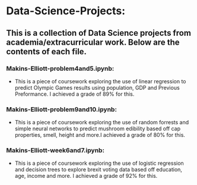# Data-Science-Projects:
## This is a collection of Data Science projects from academia/extracurricular work. Below are the contents of each file.
### Makins-Elliott-problem4and5.ipynb:
- This is a piece of coursework exploring the use of linear regression to predict Olympic Games results using population, GDP and Previous Preformance. I achieved a grade of 89% for this.
### Makins-Elliott-problem9and10.ipynb:
- This is a piece of coursework exploring the use of random forrests and simple neural networks to predict mushroom edibility based off cap properties, smell, height and more.I achieved a grade of 80% for this.
### Makins-Elliott-week6and7.ipynb:
- This is a piece of coursework exploring the use of logistic regression and decision trees to explore brexit voting data based off education, age, income and more. I achieved a grade of 92% for this.
